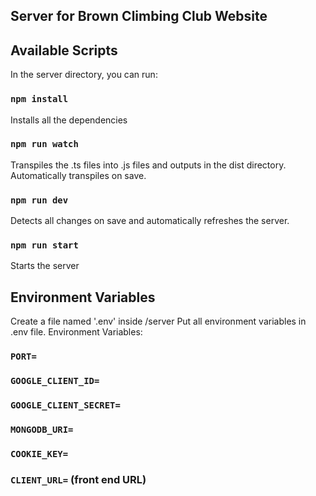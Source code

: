 ## Server for Brown Climbing Club Website

## Available Scripts

In the server directory, you can run:

### `npm install`

Installs all the dependencies

### `npm run watch`

Transpiles the .ts files into .js files and outputs in the dist directory. Automatically transpiles on save.

### `npm run dev`

Detects all changes on save and automatically refreshes the server.

### `npm run start`

Starts the server

## Environment Variables

Create a file named '.env' inside /server
Put all environment variables in .env file.
Environment Variables:

### `PORT=`

### `GOOGLE_CLIENT_ID=`

### `GOOGLE_CLIENT_SECRET=`

### `MONGODB_URI=`

### `COOKIE_KEY=`

### `CLIENT_URL=` (front end URL)
